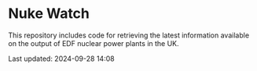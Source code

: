 # Nuke Watch

This repository includes code for retrieving the latest information available on the output of EDF nuclear power plants in the UK.

Last updated: 2024-09-28 14:08